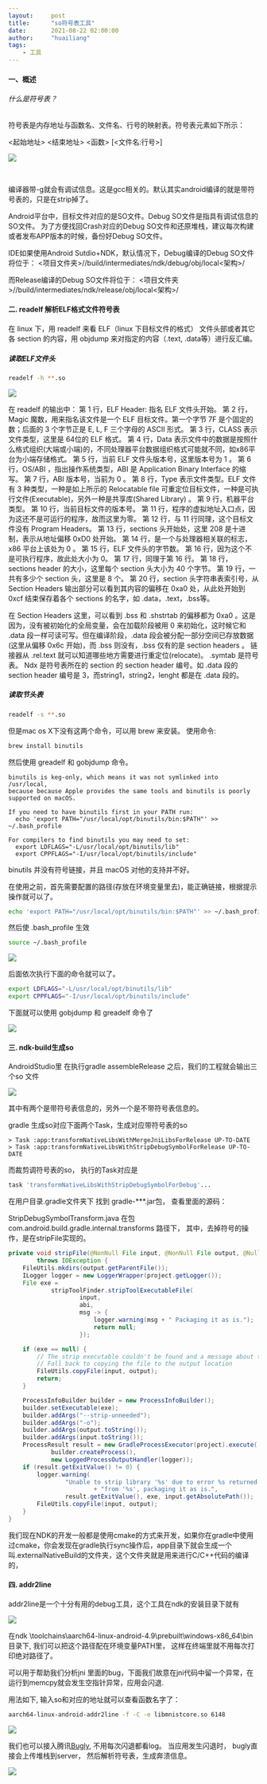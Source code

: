 ```yaml
---
layout:     post
title:      "so符号表工具"
date:       2021-08-22 02:00:00
author:     "huailiang"
tags:
    - 工具
---
```



#### 一、概述

###### 什么是符号表？
符号表是内存地址与函数名、文件名、行号的映射表。符号表元素如下所示：

<起始地址> <结束地址> <函数> [<文件名:行号>]

![](/img/post-ml/sym4.png)

<br>

编译器带-g就会有调试信息。这是gcc相关的。默认其实android编译的就是带符号表的，只是在strip掉了。

Android平台中，目标文件对应的是SO文件。Debug SO文件是指具有调试信息的SO文件。 为了方便找回Crash对应的Debug SO文件和还原堆栈，建议每次构建或者发布APP版本的时候，备份好Debug SO文件。

IDE如果使用Android Sutdio+NDK，默认情况下，Debug编译的Debug SO文件将位于： <项目文件夹>/<Module>/build/intermediates/ndk/debug/obj/local<架构>/

而Release编译的Debug SO文件将位于： <项目文件夹>/<Module>/build/intermediates/ndk/release/obj/local<架构>/

#### 二. readelf 解析ELF格式文件符号表

在 linux 下，用 readelf 来看 ELF（linux 下目标文件的格式） 文件头部或者其它各 section 的内容，用 objdump 来对指定的内容（.text, .data等）进行反汇编。


##### 读取ELF文件头

```sh
readelf -h **.so
```

![](/img/post-ml/sym5.jpg)


在 readelf 的输出中：
第 1 行，ELF Header: 指名 ELF 文件头开始。
第 2 行，Magic 魔数，用来指名该文件是一个 ELF 目标文件。第一个字节 7F 是个固定的数；后面的 3 个字节正是 E, L, F 三个字母的 ASCII 形式。
第 3 行，CLASS 表示文件类型，这里是 64位的 ELF 格式。
第 4 行，Data 表示文件中的数据是按照什么格式组织(大端或小端)的，不同处理器平台数据组织格式可能就不同，如x86平台为小端存储格式。
第 5 行，当前 ELF 文件头版本号，这里版本号为 1 。
第 6 行，OS/ABI ，指出操作系统类型，ABI 是 Application Binary Interface 的缩写。
第 7 行，ABI 版本号，当前为 0 。
第 8 行，Type 表示文件类型。ELF 文件有 3 种类型，一种是如上所示的 Relocatable file 可重定位目标文件，一种是可执行文件(Executable)，另外一种是共享库(Shared Library) 。
第 9 行，机器平台类型。
第 10 行，当前目标文件的版本号。
第 11 行，程序的虚拟地址入口点，因为这还不是可运行的程序，故而这里为零。
第 12 行，与 11 行同理，这个目标文件没有 Program Headers。
第 13 行，sections 头开始处，这里 208 是十进制，表示从地址偏移 0xD0 处开始。
第 14 行，是一个与处理器相关联的标志，x86 平台上该处为 0 。
第 15 行，ELF 文件头的字节数。
第 16 行，因为这个不是可执行程序，故此处大小为 0。
第 17 行，同理于第 16 行。
第 18 行，sections header 的大小，这里每个 section 头大小为 40 个字节。
第 19 行，一共有多少个 section 头，这里是 8 个。
第 20 行，section 头字符串表索引号，从 Section Headers 输出部分可以看到其内容的偏移在 0xa0 处，从此处开始到0xcf 结束保存着各个 sections 的名字，如 .data，.text，.bss等。

在 Section Headers 这里，可以看到 .bss 和 .shstrtab 的偏移都为 0xa0 。这是因为，没有被初始化的全局变量，会在加载阶段被用 0 来初始化，这时候它和 .data 段一样可读可写。但在编译阶段，.data 段会被分配一部分空间已存放数据(这里从偏移 0x6c 开始)，而 .bss 则没有，.bss 仅有的是 section headers 。
链接器从 .rel.text  就可以知道哪些地方需要进行重定位(relocate)。 .symtab 是符号表。
Ndx 是符号表所在的 section 的 section header 编号。如 .data 段的 section header 编号是 3，而string1，string2，lenght 都是在 .data 段的。


##### 读取节头表

```sh
readelf -s **.so
```

但是mac os X下没有这两个命令，可以用 brew 来安装。 使用命令:

```sh
brew install binutils
```

然后使用 greadelf 和 gobjdump 命令。

```
binutils is keg-only, which means it was not symlinked into /usr/local,
because because Apple provides the same tools and binutils is poorly supported on macOS.

If you need to have binutils first in your PATH run:
  echo 'export PATH="/usr/local/opt/binutils/bin:$PATH"' >> ~/.bash_profile

For compilers to find binutils you may need to set:
  export LDFLAGS="-L/usr/local/opt/binutils/lib"
  export CPPFLAGS="-I/usr/local/opt/binutils/include"
```

 binutils 并没有符号链接，并且 macOS 对他的支持并不好。

在使用之前，首先需要配置的路径(存放在环境变量里去)，能正确链接，根据提示操作就可以了。

```sh
echo 'export PATH="/usr/local/opt/binutils/bin:$PATH"' >> ~/.bash_profile
```

然后使 .bash_profile 生效

```sh
source ~/.bash_profile
```

![](/img/post-ml/sym1.jpg)

后面依次执行下面的命令就可以了。

```sh
export LDFLAGS="-L/usr/local/opt/binutils/lib"
export CPPFLAGS="-I/usr/local/opt/binutils/include"
```

下面就可以使用 gobjdump 和 greadelf 命令了

![](/img/post-ml/sym2.jpg)


#### 三. ndk-build生成so


AndroidStudio里 在执行gradle assembleRelease 之后，我们的工程就会输出三个so 文件


![](/img/post-ml/sym3.jpg)


其中有两个是带符号表信息的，另外一个是不带符号表信息的。

gradle 生成so对应下面两个Task，生成对应带符号表的so 


```
> Task :app:transformNativeLibsWithMergeJniLibsForRelease UP-TO-DATE
> Task :app:transformNativeLibsWithStripDebugSymbolForRelease UP-TO-DATE
```

而裁剪调符号表的so， 执行的Task对应是

```sh
task 'transformNativeLibsWithStripDebugSymbolForDebug'...
```

在用户目录.gradle文件夹下 找到 gradle-***.jar包， 查看里面的源码：

StripDebugSymbolTransform.java 在包 com.android.build.gradle.internal.transforms 路径下， 其中，去掉符号的操作，是在stripFile实现的。

```java
private void stripFile(@NonNull File input, @NonNull File output, @Nullable Abi abi)
        throws IOException {
    FileUtils.mkdirs(output.getParentFile());
    ILogger logger = new LoggerWrapper(project.getLogger());
    File exe =
            stripToolFinder.stripToolExecutableFile(
                    input,
                    abi,
                    msg -> {
                        logger.warning(msg + " Packaging it as is.");
                        return null;
                    });

    if (exe == null) {
        // The strip executable couldn't be found and a message about the failure was reported in getPathToStripExecutable.
        // Fall back to copying the file to the output location
        FileUtils.copyFile(input, output);
        return;
    }

    ProcessInfoBuilder builder = new ProcessInfoBuilder();
    builder.setExecutable(exe);
    builder.addArgs("--strip-unneeded");
    builder.addArgs("-o");
    builder.addArgs(output.toString());
    builder.addArgs(input.toString());
    ProcessResult result = new GradleProcessExecutor(project).execute(
            builder.createProcess(),
            new LoggedProcessOutputHandler(logger));
    if (result.getExitValue() != 0) {
        logger.warning(
                "Unable to strip library '%s' due to error %s returned "
                        + "from '%s', packaging it as is.",
                result.getExitValue(), exe, input.getAbsolutePath());
        FileUtils.copyFile(input, output);
    }
}
```

我们现在NDK的开发一般都是使用cmake的方式来开发，如果你在gradle中使用过cmake，你会发现在gradle执行sync操作后，app目录下就会生成一个叫.externalNativeBuild的文件夹，这个文件夹就是用来进行C/C++代码的编译的，


#### 四. addr2line

addr2line是一个十分有用的debug工具，这个工具在ndk的安装目录下就有

![](/img/post-ml/sym6.jpg)


在ndk \toolchains\aarch64-linux-android-4.9\prebuilt\windows-x86_64\bin目录下, 我们可以把这个路径配在环境变量PATH里， 这样在终端里就不用每次打印绝对路径了。

可以用于帮助我们分析jni 里面的bug，下面我们故意在jni代码中留一个异常，在运行到memcpy就会发生空指针异常，应用会闪退.

用法如下, 输入so和对应的地址就可以查看函数名字了：

```sh
aarch64-linux-android-addr2line -f -C -e libmnistcore.so 6148
```

![](/img/post-ml/sym7.jpg)

我们也可以接入腾讯[Bugly][i1], 不用每次闪退都看log。 当应用发生闪退时， bugly直接会上传堆栈到server， 然后解析符号表，生成奔溃信息。


![](/img/post-ml/sym8.jpg)



[i1]: https://bugly.qq.com/v2/workbench/apps
[i2]: https://www.jianshu.com/p/fabaad5486bf
[i3]: https://blog.csdn.net/edonlii/article/details/8779075
